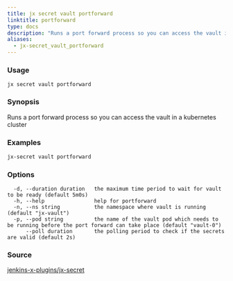```yaml
---
title: jx secret vault portforward
linktitle: portforward
type: docs
description: "Runs a port forward process so you can access the vault in a kubernetes cluster ***Aliases**: portfwd,port-forward*"
aliases:
  - jx-secret_vault_portforward
---
```


### Usage

```
jx secret vault portforward
```

### Synopsis

Runs a port forward process so you can access the vault in a kubernetes cluster

### Examples

  ```bash
  jx-secret vault portforward

  ```

### Options

```
  -d, --duration duration   the maximum time period to wait for vault to be ready (default 5m0s)
  -h, --help                help for portforward
  -n, --ns string           the namespace where vault is running (default "jx-vault")
  -p, --pod string          the name of the vault pod which needs to be running before the port forward can take place (default "vault-0")
      --poll duration       the polling period to check if the secrets are valid (default 2s)
```

### Source

[jenkins-x-plugins/jx-secret](https://github.com/jenkins-x-plugins/jx-secret)
